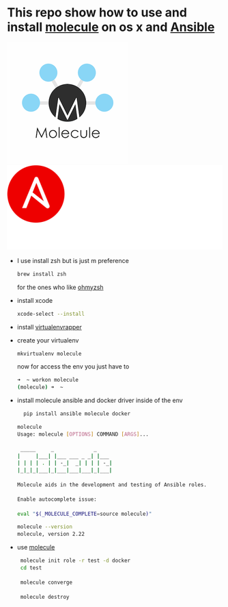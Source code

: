 

# This repo show how to use and install [molecule](https://molecule.readthedocs.io/en/stable/index.html) on os x and [Ansible](https://www.ansible.com/) 

![alt text](./molecule.png "molecule") ![alt text](./Logo-Red_Hat-Ansible-A-Reverse-SVG.svg "ansible") 

- I use install zsh but is just m preference
  ```bash
  brew install zsh
  ``` 
  for the ones who like [ohmyzsh](https://github.com/ohmyzsh/ohmyzsh)

- install xcode
  ```bash
  xcode-select --install
  ```
- install [virtualenvrapper](https://swapps.com/blog/how-to-configure-virtualenvwrapper-with-python3-in-osx-mojave/) 
  
- create your virtualenv
  ```bash
  mkvirtualenv molecule
  ``` 
  now for access the env you just have to 
  ```bash
  ➜  ~ workon molecule
  (molecule) ➜  ~
  ```
- install molecule ansible and docker driver inside of the env 
  ```bash
    pip install ansible molecule docker 
  ```
  ```bash
  molecule                                                                                                                      
  Usage: molecule [OPTIONS] COMMAND [ARGS]...

   _____     _             _
  |     |___| |___ ___ _ _| |___
  | | | | . | | -_|  _| | | | -_|
  |_|_|_|___|_|___|___|___|_|___|

  Molecule aids in the development and testing of Ansible roles.

  Enable autocomplete issue:

  eval "$(_MOLECULE_COMPLETE=source molecule)"
  
  ```
  ```bash
  molecule --version 
  molecule, version 2.22
  ```
- use [molecule](https://www.jeffgeerling.com/blog/2018/testing-your-ansible-roles-molecule)
  
  ```bash
   molecule init role -r test -d docker
   cd test

   molecule converge
    
   molecule destroy
  ```